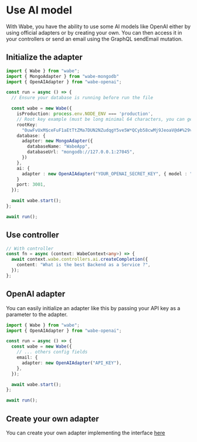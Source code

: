 # Use AI model

With Wabe, you have the ability to use some AI models like OpenAI either by using official adapters or by creating your own. You can then access it in your controllers or send an email using the GraphQL sendEmail mutation.

## Initialize the adapter

```ts
import { Wabe } from "wabe";
import { MongoAdapter } from "wabe-mongodb"
import { OpenAIAdapter } from "wabe-openai";

const run = async () => {
  // Ensure your database is running before run the file

  const wabe = new Wabe({
    isProduction: process.env.NODE_ENV === 'production',
    // Root key example (must be long minimal 64 characters, you can generate it online)
    rootKey:
      "0uwFvUxM$ceFuF1aEtTtZMa7DUN2NZudqgY5ve5W*QCyb58cwMj9JeoaV@d#%29v&aJzswuudVU1%nAT+rxS0Bh&OkgBYc0PH18*",
    database: {
      adapter: new MongoAdapter({
        databaseName: "WabeApp",
        databaseUrl: "mongodb://127.0.0.1:27045",
      })
    },
    ai: {
      adapter : new OpenAIAdapter("YOUR_OPENAI_SECRET_KEY", { model : "gpt-4o" }),
    }
    port: 3001,
  });

  await wabe.start();
};

await run();
```

## Use controller

```ts
// With controller
const fn = async (context: WabeContext<any>) => {
  await context.wabe.controllers.ai.createCompletion({
    content: "What is the best Backend as a Service ?",
  });
};
```

## OpenAI adapter

You can easily initialize an adapter like this by passing your API key as a parameter to the adapter.

```ts
import { Wabe } from "wabe";
import { OpenAIAdapter } from "wabe-openai";

const run = async () => {
  const wabe = new Wabe({
    // ... others config fields
    email: {
      adapter: new OpenAIAdapter("API_KEY"),
    },
  });

  await wabe.start();
};

await run();
```

## Create your own adapter

You can create your own adapter implementing the interface [here](https://github.com/palixir/wabe/blob/main/packages/wabe/src/ai/interface.ts)
